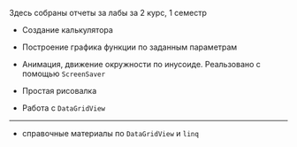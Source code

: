 Здесь собраны отчеты за лабы за 2 курс, 1 семестр

* Создание калькулятора
* Построение графика функции по заданным параметрам
* Анимация, движение окружности по инусоиде. Реальзовано с помощью `ScreenSaver`
* Простая рисовалка

* Работа с `DataGridView` 

___

* справочные материалы по `DataGridView` и `linq`